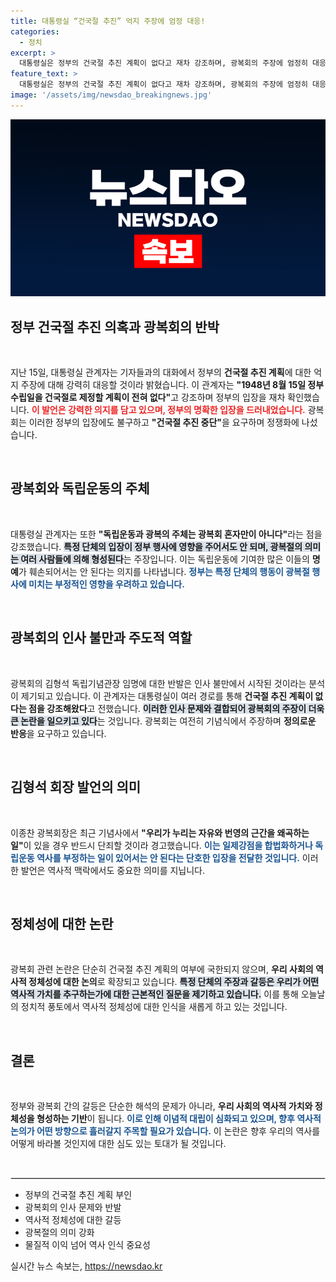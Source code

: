 ```yaml
---
title: 대통령실 “건국절 추진” 억지 주장에 엄정 대응!
categories:
  - 정치
excerpt: >
  대통령실은 정부의 건국절 추진 계획이 없다고 재차 강조하며, 광복회의 주장에 엄정히 대응할 것이라고 밝혔습니다. 독립운동의 주체는 단체 한 곳이 아님을 강조하며, 광복절의 의미를 훼손해서는 안 된다며 경고했습니다.
feature_text: >
  대통령실은 정부의 건국절 추진 계획이 없다고 재차 강조하며, 광복회의 주장에 엄정히 대응할 것이라고 밝혔습니다. 독립운동의 주체는 단체 한 곳이 아님을 강조하며, 광복절의 의미를 훼손해서는 안 된다며 경고했습니다.
image: '/assets/img/newsdao_breakingnews.jpg'
---
```


<p><img src="/assets/img/newsdao_breakingnews.jpg" alt="koreaapp 속보" /></p>

<h2 data-ke-size="size26">정부 건국절 추진 의혹과 광복회의 반박</h2>

<p data-ke-size="size16">&nbsp;</p>

<p>지난 15일, 대통령실 관계자는 기자들과의 대화에서 정부의 <strong>건국절 추진 계획</strong>에 대한 억지 주장에 대해 강력히 대응할 것이라 밝혔습니다. 이 관계자는 <strong>"1948년 8월 15일 정부수립일을 건국절로 제정할 계획이 전혀 없다"</strong>고 강조하며 정부의 입장을 재차 확인했습니다. <b><span style="color: #ee2323;">이 발언은 강력한 의지를 담고 있으며, 정부의 명확한 입장을 드러내었습니다.</span></b> 광복회는 이러한 정부의 입장에도 불구하고 <strong>"건국절 추진 중단"</strong>을 요구하며 정쟁화에 나섰습니다. </p>

<p data-ke-size="size16">&nbsp;</p>

<h2 data-ke-size="size26">광복회와 독립운동의 주체</h2>

<p data-ke-size="size16">&nbsp;</p>

<p>대통령실 관계자는 또한 <strong>"독립운동과 광복의 주체는 광복회 혼자만이 아니다"</strong>라는 점을 강조했습니다. <b><span style="background-color: #21538527;">특정 단체의 입장이 정부 행사에 영향을 주어서도 안 되며, 광복절의 의미는 여러 사람들에 의해 형성된다</span></b>는 주장입니다. 이는 독립운동에 기여한 많은 이들의 <strong>명예</strong>가 훼손되어서는 안 된다는 의지를 나타냅니다. <b><span style="color: #1a5490;">정부는 특정 단체의 행동이 광복절 행사에 미치는 부정적인 영향을 우려하고 있습니다.</span></b></p>

<p data-ke-size="size16">&nbsp;</p>

<h2 data-ke-size="size26">광복회의 인사 불만과 주도적 역할</h2>

<p data-ke-size="size16">&nbsp;</p>

<p>광복회의 김형석 독립기념관장 임명에 대한 반발은 인사 불만에서 시작된 것이라는 분석이 제기되고 있습니다. 이 관계자는 대통령실이 여러 경로를 통해 <strong>건국절 추진 계획이 없다는 점을 강조해왔다</strong>고 전했습니다. <b><span style="background-color: #21538527;">이러한 인사 문제와 결합되어 광복회의 주장이 더욱 큰 논란을 일으키고 있다</span></b>는 것입니다. 광복회는 여전히 기념식에서 주장하며 <strong>정의로운 반응</strong>을 요구하고 있습니다.</p>

<p data-ke-size="size16">&nbsp;</p>

<h2 data-ke-size="size26">김형석 회장 발언의 의미</h2>

<p data-ke-size="size16">&nbsp;</p>

<p>이종찬 광복회장은 최근 기념사에서 <strong>"우리가 누리는 자유와 번영의 근간을 왜곡하는 일"</strong>이 있을 경우 반드시 단죄할 것이라 경고했습니다. <b><span style="color: #1a5490;">이는 일제강점을 합법화하거나 독립운동 역사를 부정하는 일이 있어서는 안 된다는 단호한 입장을 전달한 것입니다.</span></b> 이러한 발언은 역사적 맥락에서도 중요한 의미를 지닙니다. </p>

<p data-ke-size="size16">&nbsp;</p>

<h2 data-ke-size="size26">정체성에 대한 논란</h2>

<p data-ke-size="size16">&nbsp;</p>

<p>광복회 관련 논란은 단순히 건국절 추진 계획의 여부에 국한되지 않으며, <strong>우리 사회의 역사적 정체성에 대한 논의</strong>로 확장되고 있습니다. <b><span style="background-color: #21538527;">특정 단체의 주장과 갈등은 우리가 어떤 역사적 가치를 추구하는가에 대한 근본적인 질문을 제기하고 있습니다.</span></b> 이를 통해 오늘날의 정치적 풍토에서 역사적 정체성에 대한 인식을 새롭게 하고 있는 것입니다.</p>

<p data-ke-size="size16">&nbsp;</p>

<h2 data-ke-size="size26">결론</h2>

<p data-ke-size="size16">&nbsp;</p>

<p>정부와 광복회 간의 갈등은 단순한 해석의 문제가 아니라, <strong>우리 사회의 역사적 가치와 정체성을 형성하는 기반</strong>이 됩니다. <b><span style="color: #1a5490;">이로 인해 이념적 대립이 심화되고 있으며, 향후 역사적 논의가 어떤 방향으로 흘러갈지 주목할 필요가 있습니다.</span></b> 이 논란은 향후 우리의 역사를 어떻게 바라볼 것인지에 대한 심도 있는 토대가 될 것입니다. </p>

<p data-ke-size="size16">&nbsp;</p>

<hr style="border: 1px solid #e0e0e0;" />

<ul>
  <li>정부의 건국절 추진 계획 부인</li>
  <li>광복회의 인사 문제와 반발</li>
  <li>역사적 정체성에 대한 갈등</li>
  <li>광복절의 의미 강화</li>
  <li>물질적 이익 넘어 역사 인식 중요성</li>
</ul>
실시간 뉴스 속보는, <a href="https://newsdao.kr" rel="dofollow">https://newsdao.kr</a>



